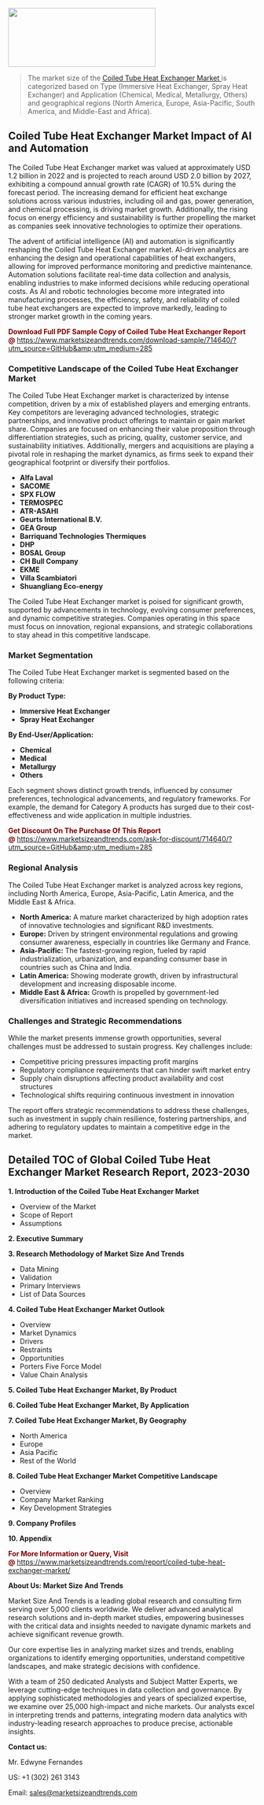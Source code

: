 <img src="https://100x100musica.es/wp-content/uploads/2024/12/Verified-Market-Reports-4-300x120.jpg" alt="" width="300" height="120" class="alignnone size-medium wp-image-100382" /><blockquote><p>The market size of the <a href="https://www.marketsizeandtrends.com/download-sample/714640/?utm_source=GitHub&amp;utm_medium=285" target="_blank">Coiled Tube Heat Exchanger Market </a>is categorized based on Type (Immersive Heat Exchanger, Spray Heat Exchanger) and Application (Chemical, Medical, Metallurgy, Others) and geographical regions (North America, Europe, Asia-Pacific, South America, and Middle-East and Africa).</p></blockquote><p><h2>Coiled Tube Heat Exchanger Market Impact of AI and Automation</h2><p>The Coiled Tube Heat Exchanger market was valued at approximately USD 1.2 billion in 2022 and is projected to reach around USD 2.0 billion by 2027, exhibiting a compound annual growth rate (CAGR) of 10.5% during the forecast period. The increasing demand for efficient heat exchange solutions across various industries, including oil and gas, power generation, and chemical processing, is driving market growth. Additionally, the rising focus on energy efficiency and sustainability is further propelling the market as companies seek innovative technologies to optimize their operations.</p><p>The advent of artificial intelligence (AI) and automation is significantly reshaping the Coiled Tube Heat Exchanger market. AI-driven analytics are enhancing the design and operational capabilities of heat exchangers, allowing for improved performance monitoring and predictive maintenance. Automation solutions facilitate real-time data collection and analysis, enabling industries to make informed decisions while reducing operational costs. As AI and robotic technologies become more integrated into manufacturing processes, the efficiency, safety, and reliability of coiled tube heat exchangers are expected to improve markedly, leading to stronger market growth in the coming years.</p></p><p><strong><span style="color: #800000;">Download Full PDF Sample Copy of Coiled Tube Heat Exchanger Report @</span>&nbsp;</strong><a href="https://www.marketsizeandtrends.com/download-sample/714640/?utm_source=GitHub&amp;utm_medium=285">https://www.marketsizeandtrends.com/download-sample/714640/?utm_source=GitHub&amp;utm_medium=285</a></p><h3>Competitive Landscape of the Coiled Tube Heat Exchanger Market</h3><p>The Coiled Tube Heat Exchanger market is characterized by intense competition, driven by a mix of established players and emerging entrants. Key competitors are leveraging advanced technologies, strategic partnerships, and innovative product offerings to maintain or gain market share. Companies are focused on enhancing their value proposition through differentiation strategies, such as pricing, quality, customer service, and sustainability initiatives. Additionally, mergers and acquisitions are playing a pivotal role in reshaping the market dynamics, as firms seek to expand their geographical footprint or diversify their portfolios.</p><p><strong><p><ul><li>Alfa Laval </li><li> SACOME </li><li> SPX FLOW </li><li> TERMOSPEC </li><li> ATR-ASAHI </li><li> Geurts International B.V. </li><li> GEA Group </li><li> Barriquand Technologies Thermiques </li><li> DHP </li><li> BOSAL Group </li><li> CH Bull Company </li><li> EKME </li><li> Villa Scambiatori </li><li> Shuangliang Eco-energy</p></li></ul></p></strong></p><p>The Coiled Tube Heat Exchanger market is poised for significant growth, supported by advancements in technology, evolving consumer preferences, and dynamic competitive strategies. Companies operating in this space must focus on innovation, regional expansions, and strategic collaborations to stay ahead in this competitive landscape.</p><h3>Market Segmentation</h3><p>The Coiled Tube Heat Exchanger market is segmented based on the following criteria:</p><p><strong>By Product Type:</strong></p><p><strong><p><ul><li>Immersive Heat Exchanger </li><li> Spray Heat Exchanger</p></li></ul></p></strong></p><p><strong>By End-User/Application:</strong></p><p><strong><p><ul><li>Chemical </li><li> Medical </li><li> Metallurgy </li><li> Others</p></li></ul></p></strong></p><p>Each segment shows distinct growth trends, influenced by consumer preferences, technological advancements, and regulatory frameworks. For example, the demand for Category A products has surged due to their cost-effectiveness and wide application in multiple industries.</p><p><strong><span style="color: #800000;">Get Discount On The Purchase Of This Report @&nbsp;</span></strong><a href="https://www.marketsizeandtrends.com/ask-for-discount/714640/?utm_source=GitHub&amp;utm_medium=285">https://www.marketsizeandtrends.com/ask-for-discount/714640/?utm_source=GitHub&amp;utm_medium=285</a></p><h3>Regional Analysis</h3><p>The Coiled Tube Heat Exchanger market is analyzed across key regions, including North America, Europe, Asia-Pacific, Latin America, and the Middle East &amp; Africa.</p><ul><li><strong>North America:</strong> A mature market characterized by high adoption rates of innovative technologies and significant R&amp;D investments.</li><li><strong>Europe:</strong> Driven by stringent environmental regulations and growing consumer awareness, especially in countries like Germany and France.</li><li><strong>Asia-Pacific:</strong> The fastest-growing region, fueled by rapid industrialization, urbanization, and expanding consumer base in countries such as China and India.</li><li><strong>Latin America:</strong> Showing moderate growth, driven by infrastructural development and increasing disposable income.</li><li><strong>Middle East &amp; Africa:</strong> Growth is propelled by government-led diversification initiatives and increased spending on technology.</li></ul><h3>Challenges and Strategic Recommendations</h3><p>While the market presents immense growth opportunities, several challenges must be addressed to sustain progress. Key challenges include:</p><ul><li>Competitive pricing pressures impacting profit margins</li><li>Regulatory compliance requirements that can hinder swift market entry</li><li>Supply chain disruptions affecting product availability and cost structures</li><li>Technological shifts requiring continuous investment in innovation</li></ul><p>The report offers strategic recommendations to address these challenges, such as investment in supply chain resilience, fostering partnerships, and adhering to regulatory updates to maintain a competitive edge in the market.</p><h2>Detailed TOC of Global Coiled Tube Heat Exchanger Market Research Report, 2023-2030</h2><p><strong>1. Introduction of the Coiled Tube Heat Exchanger Market</strong></p><ul><li>Overview of the Market</li><li>Scope of Report</li><li>Assumptions&nbsp;</li></ul><p><strong>2. Executive Summary</strong></p><p><strong>3. Research Methodology of <strong>Market Size And Trends</strong></strong></p><ul><li>Data Mining</li><li>Validation</li><li>Primary Interviews</li><li>List of Data Sources&nbsp;</li></ul><p><strong>4. Coiled Tube Heat Exchanger Market Outlook</strong></p><ul><li>Overview</li><li>Market Dynamics</li><li>Drivers</li><li>Restraints</li><li>Opportunities</li><li>Porters Five Force Model</li><li>Value Chain Analysis&nbsp;</li></ul><p><strong>5. Coiled Tube Heat Exchanger Market, By Product</strong></p><p><strong>6. Coiled Tube Heat Exchanger Market, By Application</strong></p><p><strong>7. Coiled Tube Heat Exchanger Market, By Geography</strong></p><ul><li>North America</li><li>Europe</li><li>Asia Pacific</li><li>Rest of the World&nbsp;</li></ul><p><strong>8. Coiled Tube Heat Exchanger Market Competitive Landscape</strong></p><ul><li>Overview</li><li>Company Market Ranking</li><li>Key Development Strategies&nbsp;</li></ul><p><strong>9. Company Profiles</strong></p><p><strong>10. Appendix</strong></p><p><strong><span style="color: #800000;">For More Information or Query, Visit @&nbsp;</span></strong><a href="https://www.marketsizeandtrends.com/report/coiled-tube-heat-exchanger-market/">https://www.marketsizeandtrends.com/report/coiled-tube-heat-exchanger-market/</a></p><p></p><p><strong>About Us:&nbsp;Market Size And Trends</strong></p><p>Market Size And Trends&nbsp;is a leading global research and consulting firm serving over 5,000 clients worldwide. We deliver advanced analytical research solutions and in-depth market studies, empowering businesses with the critical data and insights needed to navigate dynamic markets and achieve significant revenue growth.</p><p>Our core expertise lies in analyzing market sizes and trends, enabling organizations to identify emerging opportunities, understand competitive landscapes, and make strategic decisions with confidence.</p><p>With a team of 250 dedicated Analysts and Subject Matter Experts, we leverage cutting-edge techniques in data collection and governance. By applying sophisticated methodologies and years of specialized expertise, we examine over 25,000 high-impact and niche markets. Our analysts excel in interpreting trends and patterns, integrating modern data analytics with industry-leading research approaches to produce precise, actionable insights.</p><p><strong>Contact us:</strong></p><p>Mr. Edwyne Fernandes</p><p>US: +1 (302) 261 3143</p><p>Email: <a href="mailto:sales@marketsizeandtrends.com">sales@marketsizeandtrends.com</a>&nbsp;</p>
